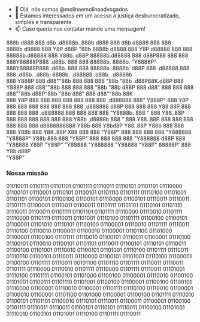 - 👋 Olá, nós somos @molinaemolinaadvogados
- 👀 Estamos interessados em um acesso a justiça desburocratizado, simples e transparente
- 📫 Caso queria nos contatar mande uma mensagem!


888b     d888          888 d8b                         .d8888b.           888b     d888          888 d8b                               d8888      888                                          888                   
8888b   d8888          888 Y8P                        d88P  "88b          8888b   d8888          888 Y8P                              d88888      888                                          888                   
88888b.d88888          888                            Y88b. d88P          88888b.d88888          888                                 d88P888      888                                          888                   
888Y88888P888  .d88b.  888 888 88888b.   8888b.        "Y8888P"           888Y88888P888  .d88b.  888 888 88888b.   8888b.           d88P 888  .d88888 888  888  .d88b.   .d88b.   8888b.   .d88888  .d88b.  .d8888b  
888 Y888P 888 d88""88b 888 888 888 "88b     "88b      .d88P88K.d88P       888 Y888P 888 d88""88b 888 888 888 "88b     "88b         d88P  888 d88" 888 888  888 d88""88b d88P"88b     "88b d88" 888 d88""88b 88K      
888  Y8P  888 888  888 888 888 888  888 .d888888      888"  Y888P"        888  Y8P  888 888  888 888 888 888  888 .d888888        d88P   888 888  888 Y88  88P 888  888 888  888 .d888888 888  888 888  888 "Y8888b. 
888   "   888 Y88..88P 888 888 888  888 888  888      Y88b .d8888b        888   "   888 Y88..88P 888 888 888  888 888  888       d8888888888 Y88b 888  Y8bd8P  Y88..88P Y88b 888 888  888 Y88b 888 Y88..88P      X88 
888       888  "Y88P"  888 888 888  888 "Y888888       "Y8888P" Y88b      888       888  "Y88P"  888 888 888  888 "Y888888      d88P     888  "Y88888   Y88P    "Y88P"   "Y88888 "Y888888  "Y88888  "Y88P"   88888P' 
                                                                                                                                                                             888                                     
                                                                                                                                                                        Y8b d88P                                     
                                                                                                                                                                         "Y88P"                                      
### Nossa missão
01010011 01101111 01101101 01101111 01110011  01110101 01101101  01110000 01100101 01110001 01110101 01100101 01101110 01101111  01110100 01101001 01101101 01100101  01100100 01100101  01110000 01100101 01110011 01110011 01101111 01100001 01110011  01100011 01101111 01101101 01110101 01101110 01110011  01100011 01101111 01101101  01101111  01110000 01110010 01101111 01110000 01101111 01110011 01101001 01110100 01101111  01100100 01100101  01100001 01101010 01110101 01100100 01100001 01110010  01101111 01110011  01110100 01110010 01100001 01100010 01100001 01101100 01101000 01100001 01100100 01101111 01110010 01100101 01110011  01100001  01110100 01100101 01110010 01100101 01101101  01110011 01100101 01110101 01110011  01100100 01101001 01110010 01100101 01101001 01110100 01101111 01110011  01110010 01100101 01110011 01110000 01100101 01101001 01110100 01100001 01100100 01101111 01110011 00101100  01101110 01101111 01110011 01110011 01101111  01110000 01110010 01101111 01110000 01101111 01110011 01101001 01110100 01101111  01100101 01101000  01100100 01100001 01110010  01100100 01101001 01100111 01101110 01101001 01100100 01100001 01100100 01100101  01110000 01100001 01110010 01100001  01101111  01110100 01110010 01100001 01100010 01100001 01101100 01101000 01100001 01100100 01101111 01110010  01100101 01101101  01100010 01110101 01110011 01100011 01100001  01100100 01101111 01110011  01110011 01100101 01110101 01110011  01100100 01101001 01110010 01100101 01101001 01110100 01101111 01110011 
